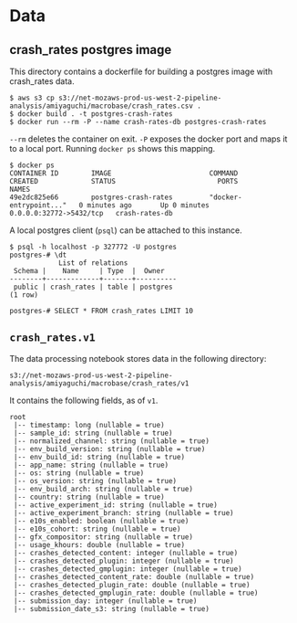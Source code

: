 # Data
## crash_rates postgres image

This directory contains a dockerfile for building a postgres image with crash_rates data.

```
$ aws s3 cp s3://net-mozaws-prod-us-west-2-pipeline-analysis/amiyaguchi/macrobase/crash_rates.csv .
$ docker build . -t postgres-crash-rates
$ docker run --rm -P --name crash-rates-db postgres-crash-rates
```

`--rm` deletes the container on exit. `-P` exposes the docker port and maps it to a local port. Running `docker ps` shows this mapping.
```
$ docker ps
CONTAINER ID        IMAGE                        COMMAND                  CREATED             STATUS                         PORTS                     NAMES
49e2dc825e66        postgres-crash-rates         "docker-entrypoint..."   0 minutes ago       Up 0 minutes                   0.0.0.0:32772->5432/tcp   crash-rates-db
```

A local postgres client (`psql`) can be attached to this instance.
```
$ psql -h localhost -p 327772 -U postgres
postgres-# \dt
            List of relations
 Schema |    Name     | Type  |  Owner
--------+-------------+-------+----------
 public | crash_rates | table | postgres
(1 row)

postgres-# SELECT * FROM crash_rates LIMIT 10
```

## `crash_rates.v1`

The data processing notebook stores data in the following directory:

```
s3://net-mozaws-prod-us-west-2-pipeline-analysis/amiyaguchi/macrobase/crash_rates/v1
```

It contains the following fields, as of `v1`.

```
root
 |-- timestamp: long (nullable = true)
 |-- sample_id: string (nullable = true)
 |-- normalized_channel: string (nullable = true)
 |-- env_build_version: string (nullable = true)
 |-- env_build_id: string (nullable = true)
 |-- app_name: string (nullable = true)
 |-- os: string (nullable = true)
 |-- os_version: string (nullable = true)
 |-- env_build_arch: string (nullable = true)
 |-- country: string (nullable = true)
 |-- active_experiment_id: string (nullable = true)
 |-- active_experiment_branch: string (nullable = true)
 |-- e10s_enabled: boolean (nullable = true)
 |-- e10s_cohort: string (nullable = true)
 |-- gfx_compositor: string (nullable = true)
 |-- usage_khours: double (nullable = true)
 |-- crashes_detected_content: integer (nullable = true)
 |-- crashes_detected_plugin: integer (nullable = true)
 |-- crashes_detected_gmplugin: integer (nullable = true)
 |-- crashes_detected_content_rate: double (nullable = true)
 |-- crashes_detected_plugin_rate: double (nullable = true)
 |-- crashes_detected_gmplugin_rate: double (nullable = true)
 |-- submission_day: integer (nullable = true)
 |-- submission_date_s3: string (nullable = true)

```
